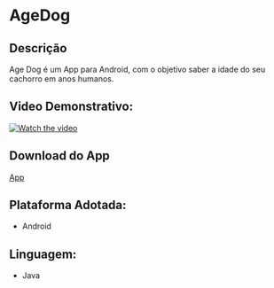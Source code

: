# AgeDog

## Descrição
Age Dog é um App para Android, com o objetivo saber a idade do seu cachorro em anos humanos.

## Video Demonstrativo:
[![Watch the video](https://i.imgur.com/vKb2F1B.png)](https://youtu.be/5Bet1PKD3ww)

## Download do App
[App](https://drive.google.com/file/d/1Kewh8drYpPKeAdwEgcOwGPAzo7SPdco7/view?usp=sharing)

## Plataforma Adotada: 
  - Android

## Linguagem: 
  - Java
